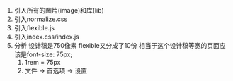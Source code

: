 1. 引入所有的图片(image)和库(lib)
2. 引入normalize.css
3. 引入flexible.js
4. 引入index.css/index.js
5. 分析 设计稿是750像素 flexible又分成了10份 相当于这个设计稿等宽的页面应该是font-size: 75px;
   1. 1rem = 75px
   2. 文件 -> 首选项 -> 设置

